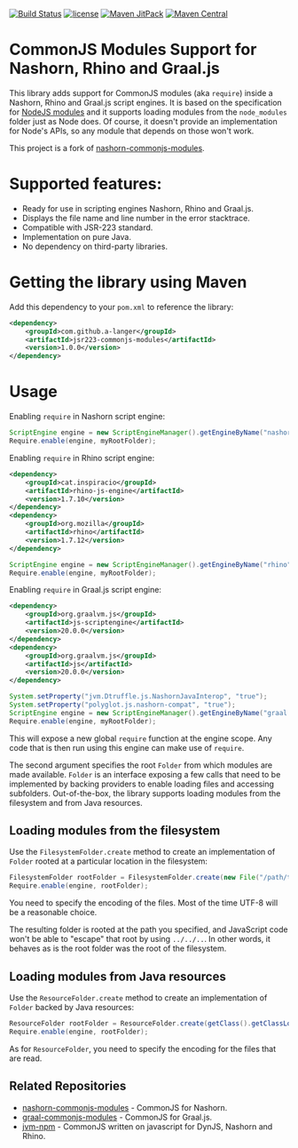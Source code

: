 [![Build Status](https://travis-ci.org/a-langer/jsr223-commonjs-modules.svg?branch=master)](https://travis-ci.org/a-langer/jsr223-commonjs-modules)
[![license](http://img.shields.io/badge/license-MIT-brightgreen.svg)](https://github.com/a-langer/jsr223-commonjs-modules/blob/master/LICENSE)
[![Maven JitPack](https://img.shields.io/github/tag/a-langer/jsr223-commonjs-modules.svg?label=maven)](https://jitpack.io/#a-langer/jsr223-commonjs-modules)
[![Maven Central](https://maven-badges.herokuapp.com/maven-central/com.github.a-langer/jsr223-commonjs-modules/badge.svg)](https://maven-badges.herokuapp.com/maven-central/com.github.a-langer/jsr223-commonjs-modules)

# CommonJS Modules Support for Nashorn, Rhino and Graal.js

This library adds support for CommonJS modules (aka `require`) inside a Nashorn, Rhino and Graal.js script engines. It is based on the specification for [NodeJS modules](https://nodejs.org/api/modules.html) and it supports loading modules from the `node_modules` folder just as Node does. Of course, it doesn't provide an implementation for Node's APIs, so any module that depends on those won't work.

This project is a fork of [nashorn-commonjs-modules](https://github.com/malaporte/nashorn-commonjs-modules).

# Supported features:

* Ready for use in scripting engines Nashorn, Rhino and Graal.js.
* Displays the file name and line number in the error stacktrace.
* Compatible with JSR-223 standard.
* Implementation on pure Java.
* No dependency on third-party libraries.

# Getting the library using Maven

Add this dependency to your `pom.xml` to reference the library:

```xml
<dependency>
    <groupId>com.github.a-langer</groupId>
    <artifactId>jsr223-commonjs-modules</artifactId>
    <version>1.0.0</version>
</dependency>
```

# Usage

Enabling `require` in Nashorn script engine:

```java
ScriptEngine engine = new ScriptEngineManager().getEngineByName("nashorn");
Require.enable(engine, myRootFolder);
```

Enabling `require` in Rhino script engine:

```xml
<dependency>
    <groupId>cat.inspiracio</groupId>
    <artifactId>rhino-js-engine</artifactId>
    <version>1.7.10</version>
</dependency>
<dependency>
    <groupId>org.mozilla</groupId>
    <artifactId>rhino</artifactId>
    <version>1.7.12</version>
</dependency>
```

```java
ScriptEngine engine = new ScriptEngineManager().getEngineByName("rhino");
Require.enable(engine, myRootFolder);
```

Enabling `require` in Graal.js script engine:

```xml
<dependency>
    <groupId>org.graalvm.js</groupId>
    <artifactId>js-scriptengine</artifactId>
    <version>20.0.0</version>
</dependency>
<dependency>
    <groupId>org.graalvm.js</groupId>
    <artifactId>js</artifactId>
    <version>20.0.0</version>
</dependency>
```

```java
System.setProperty("jvm.Dtruffle.js.NashornJavaInterop", "true");
System.setProperty("polyglot.js.nashorn-compat", "true");
ScriptEngine engine = new ScriptEngineManager().getEngineByName("graal.js");
Require.enable(engine, myRootFolder);
```

This will expose a new global `require` function at the engine scope. Any code that is then run using this engine can make use of `require`.

The second argument specifies the root `Folder` from which modules are made available. `Folder` is an interface exposing a few calls that need to be implemented by backing providers to enable loading files and accessing subfolders. Out-of-the-box, the library supports loading modules from the filesystem and from Java resources.

## Loading modules from the filesystem

Use the `FilesystemFolder.create` method to create an implementation of `Folder` rooted at a particular location in the filesystem:

```java
FilesystemFolder rootFolder = FilesystemFolder.create(new File("/path/to/my/folder"), "UTF-8");
Require.enable(engine, rootFolder);
```

You need to specify the encoding of the files. Most of the time UTF-8 will be a reasonable choice.

The resulting folder is rooted at the path you specified, and JavaScript code won't be able to "escape" that root by using `../../..`. In other words, it behaves as is the root folder was the root of the filesystem.


## Loading modules from Java resources

Use the `ResourceFolder.create` method to create an implementation of `Folder` backed by Java resources:

```java
ResourceFolder rootFolder = ResourceFolder.create(getClass().getClassLoader(), "am/langer/nashorn_modules/test1", "UTF-8");
Require.enable(engine, rootFolder);
```

As for `ResourceFolder`, you need to specify the encoding for the files that are read.

## Related Repositories
* [nashorn-commonjs-modules](https://github.com/malaporte/nashorn-commonjs-modules) - CommonJS for Nashorn.
* [graal-commonjs-modules](https://github.com/transposit/graal-commonjs-modules) - CommonJS for Graal.js.
* [jvm-npm](https://github.com/nodyn/jvm-npm) - CommonJS written on javascript for DynJS, Nashorn and Rhino.


